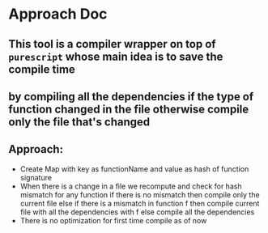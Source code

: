 # Approach Doc

## This tool is a compiler wrapper on top of `purescript` whose main idea is to save the compile time
## by compiling all the dependencies if the type of function changed in the file otherwise compile only the file that's changed


## Approach:
* Create Map with key as functionName and value as hash of function signature
* When there is a change in a file we recompute and check for hash mismatch for any function
  if there is no mismatch then compile only the current file
  else if there is a mismatch in function f then compile current file with all the dependencies with f
  else compile all the dependencies
* There is no optimization for first time compile as of now

